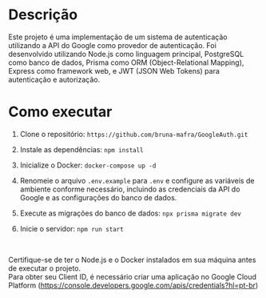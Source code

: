 # Descrição
Este projeto é uma implementação de um sistema de autenticação utilizando a API do Google como provedor de autenticação. 
Foi desenvolvido utilizando Node.js como linguagem principal, PostgreSQL como banco de dados, Prisma como ORM (Object-Relational Mapping), Express como framework web, e JWT (JSON Web Tokens) para autenticação e autorização.

# Como executar
1. Clone o repositório: `https://github.com/bruna-mafra/GoogleAuth.git`


2. Instale as dependências: `npm install`

3. Inicialize o Docker: `docker-compose up -d`

4. Renomeie o arquivo `.env.example` para `.env` e configure as variáveis de ambiente conforme necessário, incluindo as credenciais da API do Google e as configurações do banco de dados.

5. Execute as migrações do banco de dados: `npx prisma migrate dev`

6. Inicie o servidor: `npm run start`

<br>

Certifique-se de ter o Node.js e o Docker instalados em sua máquina antes de executar o projeto. <br>Para obter seu Client ID, é necessário criar uma aplicação no Google Cloud Platform (https://console.developers.google.com/apis/credentials?hl=pt-br)
